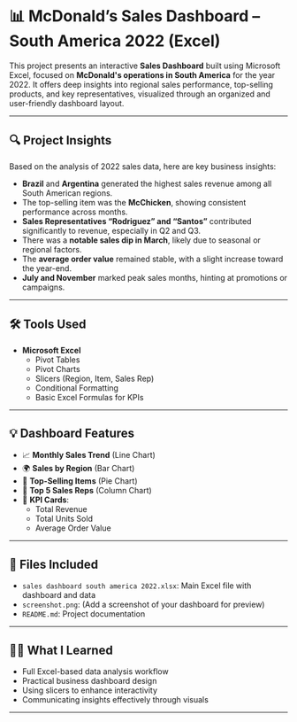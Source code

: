 # 📊 McDonald’s Sales Dashboard – South America 2022 (Excel)

This project presents an interactive **Sales Dashboard** built using Microsoft Excel, focused on **McDonald's operations in South America** for the year 2022. It offers deep insights into regional sales performance, top-selling products, and key representatives, visualized through an organized and user-friendly dashboard layout.

---

## 🔍 Project Insights

Based on the analysis of 2022 sales data, here are key business insights:

- **Brazil** and **Argentina** generated the highest sales revenue among all South American regions.
- The top-selling item was the **McChicken**, showing consistent performance across months.
- **Sales Representatives “Rodriguez” and “Santos”** contributed significantly to revenue, especially in Q2 and Q3.
- There was a **notable sales dip in March**, likely due to seasonal or regional factors.
- The **average order value** remained stable, with a slight increase toward the year-end.
- **July and November** marked peak sales months, hinting at promotions or campaigns.

---

## 🛠️ Tools Used

- **Microsoft Excel**
  - Pivot Tables
  - Pivot Charts
  - Slicers (Region, Item, Sales Rep)
  - Conditional Formatting
  - Basic Excel Formulas for KPIs

---

## 💡 Dashboard Features

- 📈 **Monthly Sales Trend** (Line Chart)
- 🌍 **Sales by Region** (Bar Chart)
- 🥇 **Top-Selling Items** (Pie Chart)
- 👤 **Top 5 Sales Reps** (Column Chart)
- 🎯 **KPI Cards**:
  - Total Revenue
  - Total Units Sold
  - Average Order Value

---

## 📁 Files Included

- `sales dashboard south america 2022.xlsx`: Main Excel file with dashboard and data
- `screenshot.png`: (Add a screenshot of your dashboard for preview)
- `README.md`: Project documentation

---

## 👩‍💻 What I Learned

- Full Excel-based data analysis workflow
- Practical business dashboard design
- Using slicers to enhance interactivity
- Communicating insights effectively through visuals


---




